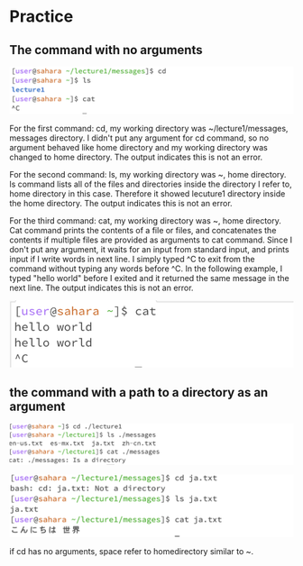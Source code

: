 # Practice


## The command with no arguments

![Image](noarg.png)

For the first command: cd, my working directory was ~/lecture1/messages, messages directory. I didn't put any argument for cd command, so no argument behaved like home directory and my working directory was changed to home directory. The output indicates this is not an error. 

For the second command: ls, my working directory  was ~, home directory. ls command lists all of the files and directories inside the directory I refer to, home directory in this case. Therefore it showed lecuture1 directory inside the home directory. The output indicates this is not an error.

For the third command: cat, my working directory was ~, home directory. Cat command prints the contents of a file or files, and concatenates the contents if multiple files are provided as arguments to cat command. Since I don't put any argument, it waits for an input from standard input, and prints input if I write words in next line. I simply typed ^C to exit from the command without typing any words before ^C. In the following example, I typed "hello world" before I exited and it returned the same message in the next line. The output indicates this is not an error. 

![Image](noarga3.png)

## the command with a path to a directory as an argument

![Image](directoryex.png)



![Image](fileex.png)




if cd has no arguments, space refer to homedirectory similar to ~.
